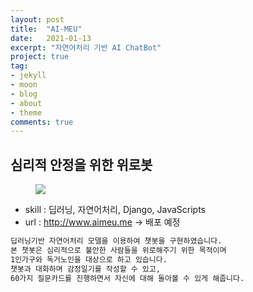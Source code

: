 ```yaml
---
layout: post
title:  "AI-MEU"
date:   2021-01-13
excerpt: "자연어처리 기반 AI ChatBot"
project: true
tag:
- jekyll 
- moon
- blog
- about
- theme
comments: true
---
```



## 심리적 안정을 위한 위로봇

<figure>
	<a href=""><img src="{{ site.url }}/assets/img/portfolio/meu.png"></a>
	<figcaption><a href="" title=""></a></figcaption>
</figure>


* skill : 딥러닝, 자연어처리, Django, JavaScripts
* url : <a href=""> http://www.aimeu.me -> 배포 예정 </a>

```html
딥러닝기반 자연어처리 모델을 이용하여 챗봇을 구현하였습니다.
본 챗봇은 심리적으로 불안한 사람들을 위로해주기 위한 목적이며
1인가구와 독거노인을 대상으로 하고 있습니다.
챗봇과 대화하며 감정일기를 작성할 수 있고,
60가지 질문카드를 진행하면서 자신에 대해 돌아볼 수 있게 해줍니다.
```